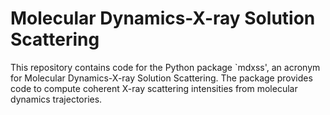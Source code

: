 # Molecular Dynamics-X-ray Solution Scattering

This repository contains code for the Python package `mdxss', an acronym for Molecular Dynamics-X-ray Solution Scattering. The package provides code to compute coherent X-ray scattering intensities from molecular dynamics trajectories.

